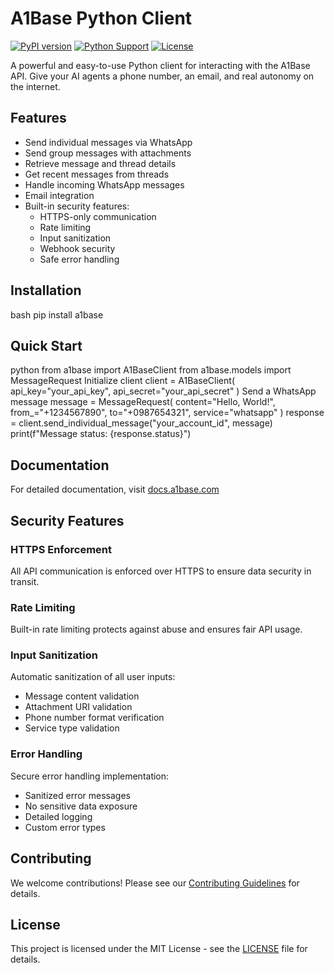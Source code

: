 # A1Base Python Client

[![PyPI version](https://badge.fury.io/py/a1base.svg)](https://badge.fury.io/py/a1base)
[![Python Support](https://img.shields.io/pypi/pyversions/a1base.svg)](https://pypi.org/project/a1base/)
[![License](https://img.shields.io/github/license/a1base/a1base-python.svg)](https://github.com/a1base/a1base-python/blob/main/LICENSE)

A powerful and easy-to-use Python client for interacting with the A1Base API. Give your AI agents a phone number, an email, and real autonomy on the internet.

## Features

- Send individual messages via WhatsApp
- Send group messages with attachments
- Retrieve message and thread details
- Get recent messages from threads
- Handle incoming WhatsApp messages
- Email integration
- Built-in security features:
  - HTTPS-only communication
  - Rate limiting
  - Input sanitization
  - Webhook security
  - Safe error handling

## Installation 
bash
pip install a1base
## Quick Start
python
from a1base import A1BaseClient
from a1base.models import MessageRequest
Initialize client
client = A1BaseClient(
api_key="your_api_key",
api_secret="your_api_secret"
)
Send a WhatsApp message
message = MessageRequest(
content="Hello, World!",
from_="+1234567890",
to="+0987654321",
service="whatsapp"
)
response = client.send_individual_message("your_account_id", message)
print(f"Message status: {response.status}")


## Documentation

For detailed documentation, visit [docs.a1base.com](https://docs.a1base.com)

## Security Features

### HTTPS Enforcement
All API communication is enforced over HTTPS to ensure data security in transit.

### Rate Limiting
Built-in rate limiting protects against abuse and ensures fair API usage.

### Input Sanitization
Automatic sanitization of all user inputs:
- Message content validation
- Attachment URI validation
- Phone number format verification
- Service type validation

### Error Handling
Secure error handling implementation:
- Sanitized error messages
- No sensitive data exposure
- Detailed logging
- Custom error types

## Contributing

We welcome contributions! Please see our [Contributing Guidelines](CONTRIBUTING.md) for details.

## License

This project is licensed under the MIT License - see the [LICENSE](LICENSE) file for details.